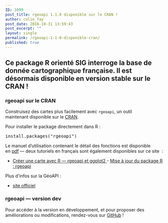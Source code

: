 ```yaml
---
ID: 1099
post_title: rgeoapi 1.1.0 disponible sur le CRAN !
author: colin_fay
post_date: 2016-10-31 13:59:43
post_excerpt: ""
layout: single
permalink: /rgeoapi-1-1-0-disponible-cran/
published: true
---
```

## Ce&nbsp;package R orienté SIG interroge la base de donnée cartographique française. Il est désormais disponible en version stable sur le CRAN !
<!--more-->
### rgeoapi&nbsp;sur le CRAN
Construisez des cartes plus facilement&nbsp;avec&nbsp;<code>rgeoapi</code>, un outil maintenant&nbsp;disponible sur le&nbsp;<a href="https://cran.r-project.org/web/packages/rgeoapi/" target="_blank">CRAN</a>.

Pour installer le package directement dans R :
<pre class="{r}">install.packages("rgeoapi")</pre>
Le manuel d’utilisation contenant le détail des fonctions est disponible en&nbsp;<a href="https://cran.r-project.org/web/packages/rgeoapi/rgeoapi.pdf" target="_blank">pdf</a>&nbsp;— deux&nbsp;tutoriels en français sont&nbsp;également disponibles sur ce site&nbsp;&nbsp;:
- <a href="http://colinfay.me/carte-r-rgeoapi-ggplot2/" target="_blank">Créer une carte avec R — rgeoapi et ggplot2
</a>-&nbsp;<a href="http://colinfay.me/rgeoapi-v1/" target="_blank">Mise à jour du package R : rgeoapi</a>

Plus d'infos sur la GéoAPI :
- <a href="https://api.gouv.fr/explorer/geoapi/" target="_blank">site officiel</a>
### rgeoapi&nbsp;— version dev
Pour accéder à la version en développement, et pour proposer des améliorations ou modifications, rendez-vous sur&nbsp;<a href="https://github.com/ColinFay/rgeoapi" target="_blank">GitHub</a> !
